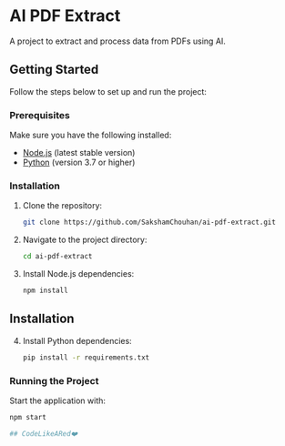 # AI PDF Extract

A project to extract and process data from PDFs using AI.

## Getting Started

Follow the steps below to set up and run the project:

### Prerequisites

Make sure you have the following installed:
- [Node.js](https://nodejs.org/) (latest stable version)
- [Python](https://www.python.org/) (version 3.7 or higher)

### Installation

1. Clone the repository:
   ```bash
   git clone https://github.com/SakshamChouhan/ai-pdf-extract.git

2. Navigate to the project directory:
   ```bash
   cd ai-pdf-extract

3. Install Node.js dependencies:
   ```bash
   npm install

## Installation

4. Install Python dependencies:
   ```bash
   pip install -r requirements.txt

### Running the Project

Start the application with:
```bash
npm start

## CodeLikeARed❤️
